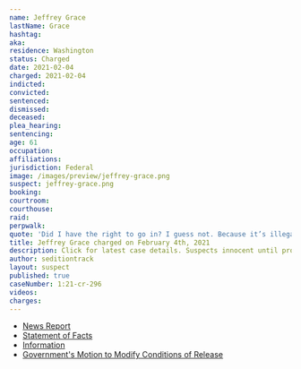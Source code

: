 ```yaml
---
name: Jeffrey Grace
lastName: Grace
hashtag:
aka:
residence: Washington
status: Charged
date: 2021-02-04
charged: 2021-02-04
indicted:
convicted: 
sentenced: 
dismissed: 
deceased:
plea_hearing:
sentencing:
age: 61
occupation:
affiliations:
jurisdiction: Federal
image: /images/preview/jeffrey-grace.png
suspect: jeffrey-grace.png
booking:
courtroom:
courthouse:
raid:
perpwalk:
quote: 'Did I have the right to go in? I guess not. Because it’s illegal. But did I do anything wrong? No, I didn’t.'
title: Jeffrey Grace charged on February 4th, 2021
description: Click for latest case details. Suspects innocent until proven guilty.
author: seditiontrack
layout: suspect
published: true
caseNumber: 1:21-cr-296
videos:
charges:
---
```

- [News Report](https://www.seattletimes.com/seattle-news/crime/clark-county-man-charged-with-entering-capitol-during-siege/)
- [Statement of Facts](https://www.justice.gov/usao-dc/case-multi-defendant/file/1364691/download)
- [Information](https://www.justice.gov/usao-dc/case-multi-defendant/file/1388636/download)
- [Government's Motion to Modify Conditions of Release](https://extremism.gwu.edu/sites/g/files/zaxdzs2191/f/Jeffrey%20Grace%20Government%20Motion%20to%20Modify%20Pretrial%20Conditions%20of%20Release.pdf)
